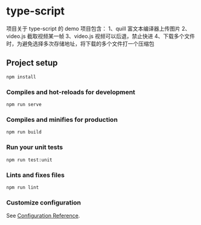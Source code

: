 # type-script

项目关于 type-script 的 demo
项目包含：
1、quill 富文本编译器上传图片
2、video.js 截取视频某一帧
3、video.js 视频可以后退，禁止快进
4、下载多个文件时，为避免选择多次存储地址，将下载的多个文件打一个压缩包

## Project setup

```
npm install
```

### Compiles and hot-reloads for development

```
npm run serve
```

### Compiles and minifies for production

```
npm run build
```

### Run your unit tests

```
npm run test:unit
```

### Lints and fixes files

```
npm run lint
```

### Customize configuration

See [Configuration Reference](https://cli.vuejs.org/config/).
